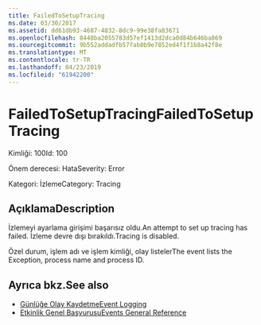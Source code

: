 ```yaml
---
title: FailedToSetupTracing
ms.date: 03/30/2017
ms.assetid: dd61db93-4687-4832-8dc9-99e38fa83671
ms.openlocfilehash: 8448ba2055783d57ef1413d2dca0d84b646ba869
ms.sourcegitcommit: 9b552addadfb57fab0b9e7852ed4f1f1b8a42f8e
ms.translationtype: MT
ms.contentlocale: tr-TR
ms.lasthandoff: 04/23/2019
ms.locfileid: "61942200"
---
```

# <a name="failedtosetuptracing"></a><span data-ttu-id="34088-102">FailedToSetupTracing</span><span class="sxs-lookup"><span data-stu-id="34088-102">FailedToSetupTracing</span></span>
<span data-ttu-id="34088-103">Kimliği: 100</span><span class="sxs-lookup"><span data-stu-id="34088-103">Id: 100</span></span>  
  
 <span data-ttu-id="34088-104">Önem derecesi: Hata</span><span class="sxs-lookup"><span data-stu-id="34088-104">Severity: Error</span></span>  
  
 <span data-ttu-id="34088-105">Kategori: İzleme</span><span class="sxs-lookup"><span data-stu-id="34088-105">Category: Tracing</span></span>  
  
## <a name="description"></a><span data-ttu-id="34088-106">Açıklama</span><span class="sxs-lookup"><span data-stu-id="34088-106">Description</span></span>  
 <span data-ttu-id="34088-107">İzlemeyi ayarlama girişimi başarısız oldu.</span><span class="sxs-lookup"><span data-stu-id="34088-107">An attempt to set up tracing has failed.</span></span> <span data-ttu-id="34088-108">İzleme devre dışı bırakıldı.</span><span class="sxs-lookup"><span data-stu-id="34088-108">Tracing is disabled.</span></span>  
  
 <span data-ttu-id="34088-109">Özel durum, işlem adı ve işlem kimliği, olay listeler</span><span class="sxs-lookup"><span data-stu-id="34088-109">The event lists the Exception, process name and process ID.</span></span>  
  
## <a name="see-also"></a><span data-ttu-id="34088-110">Ayrıca bkz.</span><span class="sxs-lookup"><span data-stu-id="34088-110">See also</span></span>

- [<span data-ttu-id="34088-111">Günlüğe Olay Kaydetme</span><span class="sxs-lookup"><span data-stu-id="34088-111">Event Logging</span></span>](../../../../../docs/framework/wcf/diagnostics/event-logging/index.md)
- [<span data-ttu-id="34088-112">Etkinlik Genel Başvurusu</span><span class="sxs-lookup"><span data-stu-id="34088-112">Events General Reference</span></span>](../../../../../docs/framework/wcf/diagnostics/event-logging/events-general-reference.md)
